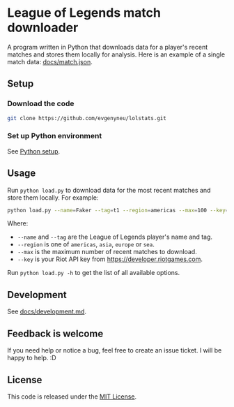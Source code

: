 # League of Legends match downloader

A program written in Python that downloads data for a player's recent matches and stores them locally for analysis. Here is an example of a single match data: [docs/match.json](docs/match.json).

## Setup

### Download the code

```bash
git clone https://github.com/evgenyneu/lolstats.git
```

### Set up Python environment

See [Python setup](docs/python_setup.md).

## Usage

Run `python load.py` to download data for the most recent matches and store them locally. For example:

```bash
python load.py --name=Faker --tag=t1 --region=americas --max=100 --key=your_api_key
```

Where:

  * `--name` and `--tag` are the League of Legends player's name and tag.
  * `--region` is one of `americas`, `asia`, `europe` or `sea`.
  * `--max` is the maximum number of recent matches to download.
  * `--key` is your Riot API key from https://developer.riotgames.com.

Run `python load.py -h` to get the list of all available options.


## Development

See [docs/development.md](docs/development.md).


## Feedback is welcome

If you need help or notice a bug, feel free to create an issue ticket. I will be happy to help. :D


## License

This code is released under the [MIT License](LICENSE).
